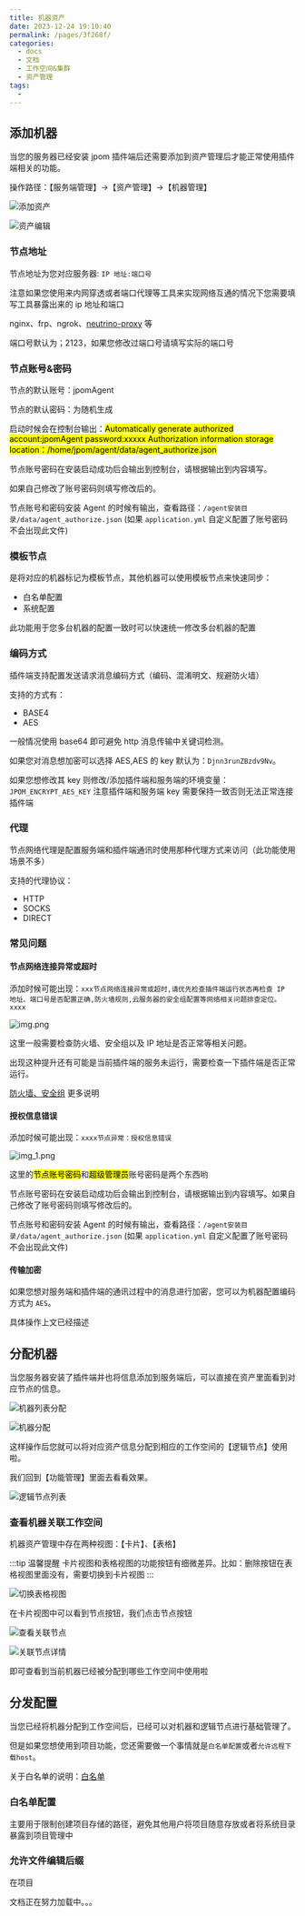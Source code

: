 ```yaml
---
title: 机器资产
date: 2023-12-24 19:10:40
permalink: /pages/3f268f/
categories:
  - docs
  - 文档
  - 工作空间&集群
  - 资产管理
tags:
  - 
---
```


## 添加机器

当您的服务器已经安装 jpom 插件端后还需要添加到资产管理后才能正常使用插件端相关的功能。

操作路径：【服务端管理】->【资产管理】->【机器管理】

![添加资产](/images/assets/b9124abebd8f4c17613670f02ea9c817.png)

![资产编辑](/images/assets/e7a5b4dde205f72a938ec417b57ab0fb.png)


### 节点地址

节点地址为您对应服务器: `IP 地址:端口号`

注意如果您使用来内网穿透或者端口代理等工具来实现网络互通的情况下您需要填写工具暴露出来的 ip 地址和端口

nginx、frp、ngrok、[neutrino-proxy](https://dromara.gitee.io/neutrino-proxy) 等

端口号默认为；2123，如果您修改过端口号请填写实际的端口号

### 节点账号&密码

节点的默认账号：jpomAgent

节点的默认密码：为随机生成

启动时候会在控制台输出：<mark>Automatically generate authorized account:jpomAgent password:xxxxx Authorization information storage location：/home/jpom/agent/data/agent_authorize.json</mark>

节点账号密码在安装启动成功后会输出到控制台，请根据输出到内容填写。

如果自己修改了账号密码则填写修改后的。

节点账号和密码安装 Agent 的时候有输出，查看路径：`/agent安装目录/data/agent_authorize.json` (如果 `application.yml` 自定义配置了账号密码不会出现此文件)



### 模板节点

是将对应的机器标记为模板节点，其他机器可以使用模板节点来快速同步：

- 白名单配置
- 系统配置


此功能用于您多台机器的配置一致时可以快速统一修改多台机器的配置

### 编码方式

插件端支持配置发送请求消息编码方式（编码、混淆明文、规避防火墙）

支持的方式有：

- BASE4
- AES

一般情况使用 base64 即可避免 http 消息传输中关键词检测。

如果您对消息想加密可以选择 AES,AES 的 key 默认为：`Djnn3runZBzdv9Nv`。

如果您想修改其 key 则修改/添加插件端和服务端的环境变量：`JPOM_ENCRYPT_AES_KEY` 注意插件端和服务端 key 需要保持一致否则无法正常连接插件端

### 代理

节点网络代理是配置服务端和插件端通讯时使用那种代理方式来访问（此功能使用场景不多）

支持的代理协议：

- HTTP
- SOCKS
- DIRECT

### 常见问题


#### 节点网络连接异常或超时

添加时候可能出现：`xxx节点网络连接异常或超时,请优先检查插件端运行状态再检查 IP 地址、端口号是否配置正确,防火墙规则,云服务器的安全组配置等网络相关问题排查定位。xxxx`

![img.png](/images/tutorial/install/img.png)

这里一般需要检查防火墙、安全组以及 IP 地址是否正常等相关问题。

出现这种提升还有可能是当前插件端的服务未运行，需要检查一下插件端是否正常运行。

[防火墙、安全组](/pages/FQA/proper-noun/#防火墙、安全组) 更多说明

#### 授权信息错误

添加时候可能出现：`xxxx节点异常：授权信息错误`

![img_1.png](/images/tutorial/install/img_1.png)

这里的<mark>节点账号密码</mark>和<mark>超级管理员</mark>账号密码是两个东西哟

节点账号密码在安装启动成功后会输出到控制台，请根据输出到内容填写。如果自己修改了账号密码则填写修改后的。

节点账号和密码安装 Agent 的时候有输出，查看路径：`/agent安装目录/data/agent_authorize.json` (如果 `application.yml` 自定义配置了账号密码不会出现此文件)

#### 传输加密

如果您想对服务端和插件端的通讯过程中的消息进行加密，您可以为机器配置编码方式为 `AES`。

具体操作上文已经描述



## 分配机器

当您服务器安装了插件端并也将信息添加到服务端后，可以直接在资产里面看到对应节点的信息。

![机器列表分配](/images/assets/31d5506932705733c51feed3b71db5af.png)


![机器分配](/images/assets/c18d198563197365ebabc72a7826348e.png)

这样操作后您就可以将对应资产信息分配到相应的工作空间的【逻辑节点】使用啦。

我们回到【功能管理】里面去看看效果。

![逻辑节点列表](/images/assets/f43821866d901809d9eaff101a6bdae3.png)


### 查看机器关联工作空间

机器资产管理中存在两种视图：【卡片】、【表格】

:::tip 温馨提醒
卡片视图和表格视图的功能按钮有细微差异。比如：删除按钮在表格视图里面没有，需要切换到卡片视图
:::

![切换表格视图](/images/assets/215d536ce63077fcdf883f915601b33f.png)

在卡片视图中可以看到节点按钮，我们点击节点按钮

![查看关联节点](/images/assets/72084bd733e08b51acefa847b918dbdd.png)

![关联节点详情](/images/assets/feb331e9b96f3ac92105c2b36dfc341a.png)

即可查看到当前机器已经被分配到哪些工作空间中使用啦

## 分发配置

当您已经将机器分配到工作空间后，已经可以对机器和逻辑节点进行基础管理了。

但是如果您想使用到项目功能，您还需要做一个事情就是`白名单配置`或者`允许远程下载host`。

关于白名单的说明：[白名单](/pages/FQA/proper-noun/#白名单)

### 白名单配置

主要用于限制创建项目存储的路径，避免其他用户将项目随意存放或者将系统目录暴露到项目管理中

### 允许文件编辑后缀

在项目


文档正在努力加载中。。。